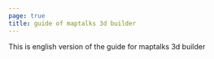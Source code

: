 ```yaml
---
page: true
title: guide of maptalks 3d builder
---
```


This is english version of the guide for maptalks 3d builder
